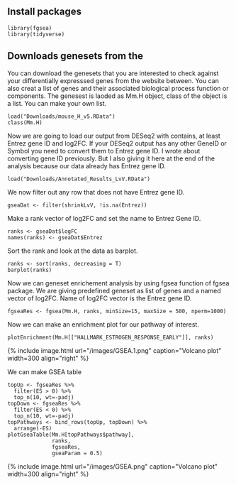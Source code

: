 
## Install packages
```
library(fgsea)
library(tidyverse)
```

## Downloads genesets from the 
You can download the genesets that you are interested to check against your differentially expresssed genes from the website between. You can also creat a list of genes and their associated biological process function or components. The genesest is laoded as Mm.H object, class of the object is a list. You can make your own list.

```
load("Downloads/mouse_H_v5.RData")
class(Mm.H)
```

Now we are going to load our output from DESeq2 with contains, at least Entrez gene ID and log2FC. If your DESeq2 output has any other GeneID or Symbol you need to convert them to Entrez gene ID. I wrote about converting gene ID previously. But I also giving it here at the end of the analysis because our data already has Entrez gene ID.
```
load("Downloads/Annotated_Results_LvV.RData")
```
We now filter out any row that does not have Entrez gene ID.
```
gseaDat <- filter(shrinkLvV, !is.na(Entrez))
```
Make a rank vector of log2FC and set the name to Entrez Gene ID.
```
ranks <- gseaDat$logFC
names(ranks) <- gseaDat$Entrez
```
Sort the rank and look at the data as barplot.

```
ranks <- sort(ranks, decreasing = T)
barplot(ranks)
```

Now we can geneset enrichement analysis by using fgsea function of fgsea package. We are giving predefined geneset as list of genes and a named vector of log2FC. Name of log2FC vector is the Entrez gene ID. 
```
fgseaRes <- fgsea(Mm.H, ranks, minSize=15, maxSize = 500, nperm=1000)
```

Now we can make an enrichment plot for our pathway of interest. 

```
plotEnrichment(Mm.H[["HALLMARK_ESTROGEN_RESPONSE_EARLY"]], ranks)
```
{% include image.html url="/images/GSEA.1.png" caption="Volcano plot" width=300 align="right" %}

We can make GSEA table 

```
topUp <- fgseaRes %>% 
  filter(ES > 0) %>% 
  top_n(10, wt=-padj)
topDown <- fgseaRes %>% 
  filter(ES < 0) %>% 
  top_n(10, wt=-padj)
topPathways <- bind_rows(topUp, topDown) %>% 
  arrange(-ES)
plotGseaTable(Mm.H[topPathways$pathway], 
              ranks, 
              fgseaRes, 
              gseaParam = 0.5)
```

{% include image.html url="/images/GSEA.png" caption="Volcano plot" width=300 align="right" %}






